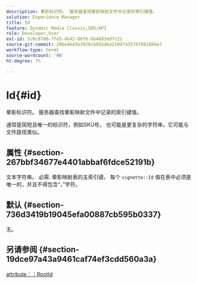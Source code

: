 ```yaml
---
description: 晕影标识符。 服务器查找晕影映射文件中记录的索引键值。
solution: Experience Manager
title: Id
feature: Dynamic Media Classic,SDK/API
role: Developer,User
exl-id: 5c0c8788-ffe5-4b42-86f6-6b4683dd7c21
source-git-commit: 206e4643e3926cb85b4be2189743578f88180be7
workflow-type: tm+mt
source-wordcount: '96'
ht-degree: 7%

---
```


# Id{#id}

晕影标识符。 服务器查找晕影映射文件中记录的索引键值。

通常是简短且唯一的标识符，例如SKU号。 也可能是更复杂的字符串，它可能与文件路径类似。

## 属性 {#section-267bbf34677e4401abbaf6fdce52191b}

文本字符串。 必需. 晕影映射表的主索引键。 每个 `vignette::Id` 值在表中必须是唯一的，并且不得包含“，”字符。

## 默认 {#section-736d3419b19045efa00887cb595b0337}

无。

## 另请参阅 {#section-19dce97a43a9461caf74ef3cdd560a3a}

[attribute：：RootId](../../../../../ir-api/material-cat/image-rendering-api-ref/c-ir-material-catalog/c-ir-attributes-reference/r-ir-rootid.md#reference-54b42b7125824be593378c1accb70d5a)
